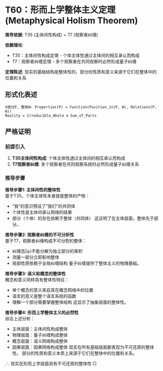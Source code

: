 # T60：形而上学整体主义定理 (Metaphysical Holism Theorem)  

**推导依据**: T35 (主体间性构成) + T7 (观察者纠缠)

**依赖理论**:
- T35：主体间性构成定理 - 个体主体性通过主体间的相互承认而构成
- T7：观察者纠缠定理 - 多个观察者在共同观察时必然形成量子纠缠

**定理陈述**: 现实的基础结构是整体性的，部分的性质和意义来源于它们在整体中的位置和关系  

## 形式化表述  
```  
∀部分P, 整体W: Properties(P) = Function(Position_in(P, W), Relations(P, W))  
Reality = Irreducible_Whole ≠ Sum_of_Parts  
```  

## 严格证明  

### 前提引入
1. **T35主体间性构成**: 个体主体性通过主体间的相互承认而构成
2. **T7观察者纠缠**: 多个观察者在共同观察系统时必然形成量子纠缠关系

### 推导步骤

**推导步骤1: 主体间性的整体性**  
基于T35，个体主体性本身就是整体的产物：
- “我”的意识预设了“我们”的共同体
- 个体性是主体间承认网络的结果
- 部分（个体）的存在依赖于整体（共同体）
这证明了在主体层面，整体先于部分。

**推导步骤2: 观察者纠缠的不可分析性**  
基于T7，观察者纠缠构成不可分割的整体：
- 纠缠态|ψ⟩不能分解为独立部分的乘积
- 测量一部分立即影响整体
- 局部性质依赖于全局纠缠结构
量子纠缠提供了整体主义的物理基础。

**推导步骤3: 语义和概念的整体性**  
概念和意义同样具有整体性特征：
- 单个概念的意义来自其在概念网络中的位置
- 语言的意义是整个语言系统的函数
- 理解一个部分需要掌握整体结构
这显示了抽象层面的整体性。

**推导步骤4: 形而上学整体主义的必然性**  
综合上述分析：
- 主体层面：主体间性构成整体
- 物理层面：量子纠缠构成整体
- 概念层面：语义网络构成整体
- 因果层面：因果网络构成整体
现实在所有基础层面都表现为不可还原的整体性。
部分的性质和意义本质上来源于它们在整体中的位置和关系。  

∴ 现实在形而上学层面具有不可还原的整体性 □  